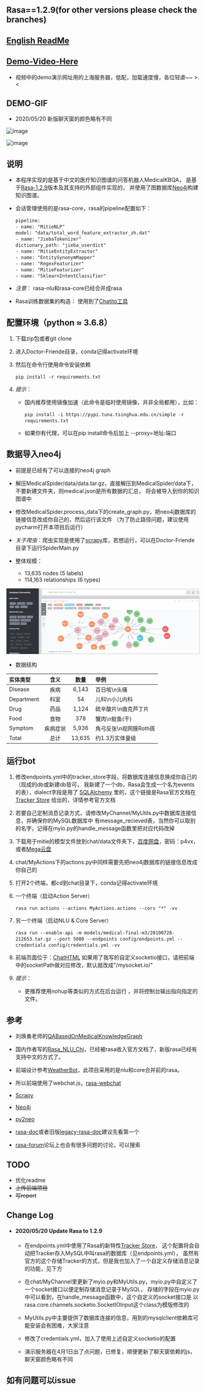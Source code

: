 ## Rasa==1.2.9(for other versions please check the branches)
## [English ReadMe](./en-README.md)
## [Demo-Video-Here](https://www.bilibili.com/video/av61715811/)
- 视频中的demo演示网址用的上海服务器，低配，加载速度慢，各位轻虐~~ >.<

## DEMO-GIF
- 2020/05/20 新版聊天窗的颜色略有不同

![image](img/demo-1.gif)

![image](img/demo-2.gif)

## 说明
- 本程序实现的是基于中文的医疗知识图谱的问答机器人MedicalKBQA，
是基于[Rasa-1.2.9](https://rasa.com/)版本及其支持的外部组件实现的，
并使用了图数据库[Neo4j](https://neo4j.com/)构建知识图谱。

- 会话管理使用的是rasa-core，rasa的pipeline配置如下：
        
      pipeline:
      - name: "MitieNLP"
      model: "data/total_word_feature_extractor_zh.dat"
      - name: "JiebaTokenizer"
      dictionary_path: "jieba_userdict"
      - name: "MitieEntityExtractor"
      - name: "EntitySynonymMapper"
      - name: "RegexFeaturizer"
      - name: "MitieFeaturizer"
      - name: "SklearnIntentClassifier"

- *注意*： rasa-nlu和rasa-core已经合并成rasa

- Rasa训练数据集的构造： 使用到了[Chatito工具](https://rodrigopivi.github.io/Chatito/)

## 配置环境（python ≈ 3.6.8）
1. 下载zip包或者git clone 

2. 进入Doctor-Friende目录，conda记得activate环境

2. 然后在命令行使用命令安装依赖

       pip install -r requirements.txt

3. *提示*：

    - 国内推荐使用镜像加速（此命令是临时使用镜像，并非全局都用），比如：
    
          pip install -i https://pypi.tuna.tsinghua.edu.cn/simple -r requirements.txt
    
    - 如果你有代理，可以在pip install命令后加上 --proxy=地址:端口

## 数据导入neo4j
- 前提是已经有了可以连接的neo4j graph

- 解压MedicalSpider/data/data.tar.gz，直接解压到MedicalSpider/data下，不要新建文件夹，则medical.json是所有数据的汇总，
将会被导入到你的知识图谱中

- 修改MedicalSpider.process_data下的create_graph.py，把neo4j数据库的链接信息改成你自己的，然后运行该文件
（为了防止路径问题，建议使用pycharm打开本项目后运行）

- *关于爬虫*：爬虫实现是使用了[scrapy](https://scrapy.org/)库，若想运行，可以在Doctor-Friende目录下运行SpiderMain.py

- 整体规模：
    - 13,635 nodes (5 labels)
    - 114,163 relationships (6 types)

![image](img/graphdb.png)

- 数据结构

| 实体类型 | 含义 | 数量 | 举例 |  
| :--- | :---: | :---: | :--- |  
| Disease | 疾病 | 6,143 |  百日咳\n头痛|  
| Department | 科室 | 54 |  儿科\n小儿内科|  
| Drug | 药品 | 1,124 |  硫辛酸片\n曲克芦丁片|  
| Food | 食物 | 378 |  蟹肉\n鱿鱼(干)|  
| Symptom | 疾病症状 | 5,936 |  角弓反张\n视网膜Roth斑|  
| Total | 总计 | 13,635 | 约1.3万实体量级|  

## 运行bot
1. 修改endpoints.yml中的tracker_store字段，将数据库连接信息换成你自己的（现成的db或新建db皆可，
我新建了一个db，Rasa会生成一个名为events的表），dialect字段是用了
[SQLAlchemy](https://docs.sqlalchemy.org/en/latest/core/engines.html#database-urls)
里的，这个链接是Rasa官方文档在[Tracker Store](https://rasa.com/docs/rasa/api/tracker-stores/)
给出的，详情参考官方文档

1. 若要自己定制消息记录方式，请修改MyChannel/MyUtils.py中数据库连接信息，并确保你的MySQL数据库中
有message_recieved表，当然你可以取别的名字，记得在myio.py的handle_message函数里把对应代码改掉

1. 下载用于mitie的模型文件放到chat/data文件夹下，[百度网盘](https://pan.baidu.com/s/1kNENvlHLYWZIddmtWJ7Pdg)，密码：p4vx，
或者[Mega云盘](https://mega.nz/#!EWgTHSxR!NbTXDAuVHwwdP2-Ia8qG7No-JUsSbH5mNQSRDsjztSA)

1. chat/MyActions下的actions.py中同样需要先把neo4j数据库的链接信息改成你自己的

1. 打开2个终端，都cd到chat目录下，conda记得activate环境  

1. 一个终端（启动Action Server）

       rasa run actions --actions MyActions.actions --cors "*" -vv  

1. 另一个终端（启动NLU & Core Server）

       rasa run --enable-api -m models/medical-final-m3/20190728-212653.tar.gz --port 5000 --endpoints config/endpoints.yml --credentials config/credentials.yml -vv

1. 前端页面位于：[ChatHTML](https://github.com/pengyou200902/ChatHTML)
   如果用了我写的自定义socketio接口，请把前端中的socketPath做对应修改，默认就改成"/mysocket.io/"

1. *提示*：

    - 更推荐使用nohup等类似的方式在后台运行 ，并将控制台输出指向指定的文件。 

## 参考
- 刘焕勇老师的[QABasedOnMedicalKnowledgeGraph](https://github.com/liuhuanyong/QASystemOnMedicalKG)  

- 国内作者写的[Rasa_NLU_Chi](https://github.com/crownpku/Rasa_NLU_Chi)，已经被rasa收入官方文档了，新版rasa已经有支持中文的方式了。
 
- 前端设计参考[WeatherBot](https://github.com/howl-anderson/WeatherBot)，此项目采用的是nlu和core合并前的rasa。

- 所以前端使用了webchat.js，[rasa-webchat](https://github.com/mrbot-ai/rasa-webchat)

- [Scrapy](https://scrapy.org)

- [Neo4j](https://neo4j.org)

- [py2neo](https://py2neo.org)

- [rasa-doc](https://rasa.com/docs)或者旧版[legacy-rasa-doc](https://legacy-docs.rasa.com/docs/)建议先看第一个
  
- [rasa-forum](https://forum.rasa.com/)论坛上也会有很多问题的讨论，可以搜索  

## TODO
- 优化readme
- ~~上传前端项目~~
- ~~写report~~

## Change Log
- #### 2020/05/20 Update Rasa to 1.2.9
    - 在endpoints.yml中使用了Rasa的新特性[Tracker Store](https://rasa.com/docs/rasa/api/tracker-stores/)，
    这个配置将会自动把Tracker存入MySQL中叫rasa的数据库（见endpoints.yml），
    虽然有官方的这个存储Tracker的方式，但是我也加入了一个自定义存储消息记录的功能，见下方
    
    - 在chat/MyChannel里更新了myio.py和MyUtils.py，myio.py中自定义了一个socket接口以便定制存储消息记录于MySQL，
    存储的字段在myio.py中可以看到，在handle_message函数中，这个自定义的socket接口是
    以rasa.core.channels.socketio.SocketIOInput这个class为模版修改的
    
    - MyUtils.py中主要提供了数据库连接的信息，用到的mysqlclient依赖库可能安装会有困难，大家注意
    
    - 修改了credentials.yml，加入了使用上述自定义socketio的配置
    
    - 演示服务器在4月1日出了点问题，已修复，顺便更新了聊天窗依赖的js，聊天窗颜色略有不同

## 如有问题可以issue